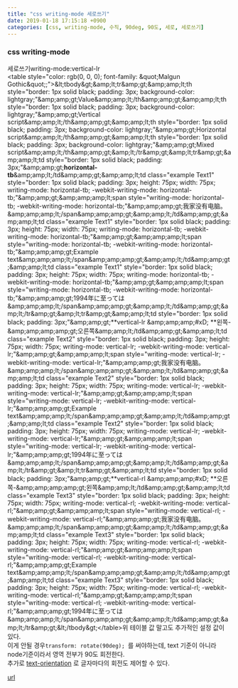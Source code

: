 ```yaml
---
title: "css writing-mode 세로쓰기"
date: 2019-01-18 17:15:18 +0900
categories: [css, writing-mode, 수직, 90deg, 90도, 세로, 세로쓰기]
---
```


### css writing-mode

  
세로쓰기writing-mode:vertical-lr   
&lt;table style="color: rgb(0, 0, 0); font-family: &amp;quot;Malgun Gothic&amp;quot;;"&gt;&amp;lt;tbody&amp;gt;&amp;amp;lt;tr&amp;amp;gt;&amp;amp;amp;lt;th style="border: 1px solid black; padding: 3px; background-color: lightgray;"&amp;amp;amp;gt;Value&amp;amp;amp;lt;/th&amp;amp;amp;gt;&amp;amp;amp;lt;th style="border: 1px solid black; padding: 3px; background-color: lightgray;"&amp;amp;amp;gt;Vertical script&amp;amp;amp;lt;/th&amp;amp;amp;gt;&amp;amp;amp;lt;th style="border: 1px solid black; padding: 3px; background-color: lightgray;"&amp;amp;amp;gt;Horizontal script&amp;amp;amp;lt;/th&amp;amp;amp;gt;&amp;amp;amp;lt;th style="border: 1px solid black; padding: 3px; background-color: lightgray;"&amp;amp;amp;gt;Mixed script&amp;amp;amp;lt;/th&amp;amp;amp;gt;&amp;amp;lt;/tr&amp;amp;gt;&amp;amp;lt;tr&amp;amp;gt;&amp;amp;amp;lt;td style="border: 1px solid black; padding: 3px;"&amp;amp;amp;gt;**horizontal-tb**&amp;amp;amp;lt;/td&amp;amp;amp;gt;&amp;amp;amp;lt;td class="example Text1" style="border: 1px solid black; padding: 3px; height: 75px; width: 75px; writing-mode: horizontal-tb; -webkit-writing-mode: horizontal-tb;"&amp;amp;amp;gt;&amp;amp;amp;amp;lt;span style="writing-mode: horizontal-tb; -webkit-writing-mode: horizontal-tb;"&amp;amp;amp;amp;gt;我家没有电脑。&amp;amp;amp;amp;lt;/span&amp;amp;amp;amp;gt;&amp;amp;amp;lt;/td&amp;amp;amp;gt;&amp;amp;amp;lt;td class="example Text1" style="border: 1px solid black; padding: 3px; height: 75px; width: 75px; writing-mode: horizontal-tb; -webkit-writing-mode: horizontal-tb;"&amp;amp;amp;gt;&amp;amp;amp;amp;lt;span style="writing-mode: horizontal-tb; -webkit-writing-mode: horizontal-tb;"&amp;amp;amp;amp;gt;Example text&amp;amp;amp;amp;lt;/span&amp;amp;amp;amp;gt;&amp;amp;amp;lt;/td&amp;amp;amp;gt;&amp;amp;amp;lt;td class="example Text1" style="border: 1px solid black; padding: 3px; height: 75px; width: 75px; writing-mode: horizontal-tb; -webkit-writing-mode: horizontal-tb;"&amp;amp;amp;gt;&amp;amp;amp;amp;lt;span style="writing-mode: horizontal-tb; -webkit-writing-mode: horizontal-tb;"&amp;amp;amp;amp;gt;1994年に至っては&amp;amp;amp;amp;lt;/span&amp;amp;amp;amp;gt;&amp;amp;amp;lt;/td&amp;amp;amp;gt;&amp;amp;lt;/tr&amp;amp;gt;&amp;amp;lt;tr&amp;amp;gt;&amp;amp;amp;lt;td style="border: 1px solid black; padding: 3px;"&amp;amp;amp;gt;**vertical-lr  &amp;amp;amp;amp;#xD;
**왼쪽-&amp;amp;amp;amp;amp;gt;오른쪽&amp;amp;amp;lt;/td&amp;amp;amp;gt;&amp;amp;amp;lt;td class="example Text2" style="border: 1px solid black; padding: 3px; height: 75px; width: 75px; writing-mode: vertical-lr; -webkit-writing-mode: vertical-lr;"&amp;amp;amp;gt;&amp;amp;amp;amp;lt;span style="writing-mode: vertical-lr; -webkit-writing-mode: vertical-lr;"&amp;amp;amp;amp;gt;我家没有电脑。&amp;amp;amp;amp;lt;/span&amp;amp;amp;amp;gt;&amp;amp;amp;lt;/td&amp;amp;amp;gt;&amp;amp;amp;lt;td class="example Text2" style="border: 1px solid black; padding: 3px; height: 75px; width: 75px; writing-mode: vertical-lr; -webkit-writing-mode: vertical-lr;"&amp;amp;amp;gt;&amp;amp;amp;amp;lt;span style="writing-mode: vertical-lr; -webkit-writing-mode: vertical-lr;"&amp;amp;amp;amp;gt;Example text&amp;amp;amp;amp;lt;/span&amp;amp;amp;amp;gt;&amp;amp;amp;lt;/td&amp;amp;amp;gt;&amp;amp;amp;lt;td class="example Text2" style="border: 1px solid black; padding: 3px; height: 75px; width: 75px; writing-mode: vertical-lr; -webkit-writing-mode: vertical-lr;"&amp;amp;amp;gt;&amp;amp;amp;amp;lt;span style="writing-mode: vertical-lr; -webkit-writing-mode: vertical-lr;"&amp;amp;amp;amp;gt;1994年に至っては&amp;amp;amp;amp;lt;/span&amp;amp;amp;amp;gt;&amp;amp;amp;lt;/td&amp;amp;amp;gt;&amp;amp;lt;/tr&amp;amp;gt;&amp;amp;lt;tr&amp;amp;gt;&amp;amp;amp;lt;td style="border: 1px solid black; padding: 3px;"&amp;amp;amp;gt;**vertical-rl  &amp;amp;amp;amp;#xD;
**오른쪽-&amp;amp;amp;amp;amp;gt;왼쪽&amp;amp;amp;lt;/td&amp;amp;amp;gt;&amp;amp;amp;lt;td class="example Text3" style="border: 1px solid black; padding: 3px; height: 75px; width: 75px; writing-mode: vertical-rl; -webkit-writing-mode: vertical-rl;"&amp;amp;amp;gt;&amp;amp;amp;amp;lt;span style="writing-mode: vertical-rl; -webkit-writing-mode: vertical-rl;"&amp;amp;amp;amp;gt;我家没有电脑。&amp;amp;amp;amp;lt;/span&amp;amp;amp;amp;gt;&amp;amp;amp;lt;/td&amp;amp;amp;gt;&amp;amp;amp;lt;td class="example Text3" style="border: 1px solid black; padding: 3px; height: 75px; width: 75px; writing-mode: vertical-rl; -webkit-writing-mode: vertical-rl;"&amp;amp;amp;gt;&amp;amp;amp;amp;lt;span style="writing-mode: vertical-rl; -webkit-writing-mode: vertical-rl;"&amp;amp;amp;amp;gt;Example text&amp;amp;amp;amp;lt;/span&amp;amp;amp;amp;gt;&amp;amp;amp;lt;/td&amp;amp;amp;gt;&amp;amp;amp;lt;td class="example Text3" style="border: 1px solid black; padding: 3px; height: 75px; width: 75px; writing-mode: vertical-rl; -webkit-writing-mode: vertical-rl;"&amp;amp;amp;gt;&amp;amp;amp;amp;lt;span style="writing-mode: vertical-rl; -webkit-writing-mode: vertical-rl;"&amp;amp;amp;amp;gt;1994年に至っては&amp;amp;amp;amp;lt;/span&amp;amp;amp;amp;gt;&amp;amp;amp;lt;/td&amp;amp;amp;gt;&amp;amp;lt;/tr&amp;amp;gt;&amp;lt;/tbody&amp;gt;&lt;/table&gt;위 테이블 값 말고도 추가적인 설정 값이 있다.  
이게 안될 경우`transform: rotate(90deg); `를 써야하는데, text 기준이 아니라 node기준이라서 영역 전부가 90도 회전한다.  
추가로 [text-orientation](https://developer.mozilla.org/en-US/docs/Web/CSS/writing-mode "text-orientation") 로 글자마다의 회전도 제어할 수 있다.   



[url](http://www.mins01.com/mh/tech/read/1248)